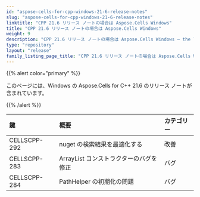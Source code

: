 ```yaml
---
id: "aspose-cells-for-cpp-windows-21-6-release-notes"
slug: "aspose-cells-for-cpp-windows-21-6-release-notes"
linktitle: "CPP 21.6 リリース ノートの場合は Aspose.Cells Windows"
title: "CPP 21.6 リリース ノートの場合は Aspose.Cells Windows"
weight: 9
description: "CPP 21.6 リリース ノートの場合は Aspose.Cells Windows – the latest updates and fixes."
type: "repository"
layout: "release"
family_listing_page_title: "CPP 21.6 リリース ノートの場合は Aspose.Cells Windows"
---
```

{{% alert color="primary" %}}

このページには、Windows の Aspose.Cells for C++ 21.6 のリリース ノートが含まれています。

{{% /alert %}}

|**鍵**|**概要**|**カテゴリー**|
|:- |:- |:- |
|CELLSCPP-292| nuget の検索結果を最適化する|改善|
|CELLSCPP-283|ArrayList コンストラクターのバグを修正|バグ|
|CELLSCPP-284|PathHelper の初期化の問題|バグ|
